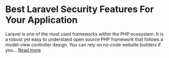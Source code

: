 # Best Laravel Security Features For Your Application
Laravel is one of the most used frameworks within the PHP ecosystem. It is a robust yet easy to understand open source PHP framework that follows a model-view controller design. You can rely on no-code website builders if you...
[Read more](https://www.2hatslogic.com/blog/best-laravel-security-features/)